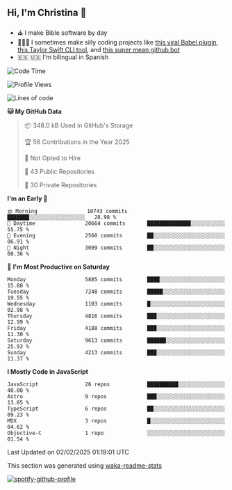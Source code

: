 ## Hi, I'm Christina 👋

- ⛪️ I make Bible software by day
- 👩🏼‍💻 I sometimes make silly coding projects like [this viral Babel plugin](https://www.instagram.com/reel/Cxvwz76vBus/), [this Taylor Swift CLI tool](https://github.com/christina-de-martinez/swift-commits), and [this super mean github bot](https://github.com/christina-de-martinez/roast-my-code)
- 🇪🇸 🇺🇸 I'm bilingual in Spanish

<!--START_SECTION:waka-->
![Code Time](http://img.shields.io/badge/Code%20Time-73%20hrs%205%20mins-blue)

![Profile Views](http://img.shields.io/badge/Profile%20Views-3-blue)

![Lines of code](https://img.shields.io/badge/From%20Hello%20World%20I%27ve%20Written-23.7%20million%20lines%20of%20code-blue)

**🐱 My GitHub Data** 

> 📦 348.0 kB Used in GitHub's Storage 
 > 
> 🏆 56 Contributions in the Year 2025
 > 
> 🚫 Not Opted to Hire
 > 
> 📜 43 Public Repositories 
 > 
> 🔑 30 Private Repositories 
 > 
**I'm an Early 🐤** 

```text
🌞 Morning                10743 commits       ███████░░░░░░░░░░░░░░░░░░   28.98 % 
🌆 Daytime                20664 commits       ██████████████░░░░░░░░░░░   55.75 % 
🌃 Evening                2560 commits        ██░░░░░░░░░░░░░░░░░░░░░░░   06.91 % 
🌙 Night                  3099 commits        ██░░░░░░░░░░░░░░░░░░░░░░░   08.36 % 
```
📅 **I'm Most Productive on Saturday** 

```text
Monday                   5885 commits        ████░░░░░░░░░░░░░░░░░░░░░   15.88 % 
Tuesday                  7248 commits        █████░░░░░░░░░░░░░░░░░░░░   19.55 % 
Wednesday                1103 commits        █░░░░░░░░░░░░░░░░░░░░░░░░   02.98 % 
Thursday                 4816 commits        ███░░░░░░░░░░░░░░░░░░░░░░   12.99 % 
Friday                   4188 commits        ███░░░░░░░░░░░░░░░░░░░░░░   11.30 % 
Saturday                 9613 commits        ██████░░░░░░░░░░░░░░░░░░░   25.93 % 
Sunday                   4213 commits        ███░░░░░░░░░░░░░░░░░░░░░░   11.37 % 
```


**I Mostly Code in JavaScript** 

```text
JavaScript               26 repos            ██████████░░░░░░░░░░░░░░░   40.00 % 
Astro                    9 repos             ███░░░░░░░░░░░░░░░░░░░░░░   13.85 % 
TypeScript               6 repos             ██░░░░░░░░░░░░░░░░░░░░░░░   09.23 % 
MDX                      3 repos             █░░░░░░░░░░░░░░░░░░░░░░░░   04.62 % 
Objective-C              1 repo              ░░░░░░░░░░░░░░░░░░░░░░░░░   01.54 % 
```




 Last Updated on 02/02/2025 01:19:01 UTC
<!--END_SECTION:waka-->

This section was generated using [waka-readme-stats](https://github.com/anmol098/waka-readme-stats)

[![spotify-github-profile](https://spotify-github-profile.kittinanx.com/api/view?uid=1228436873&cover_image=true&theme=default&show_offline=false&background_color=121212&interchange=false&bar_color=53b14f&bar_color_cover=false)](https://spotify-github-profile.kittinanx.com/api/view?uid=1228436873&redirect=true)
